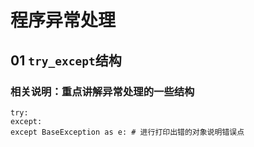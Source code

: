# 程序异常处理
## 01 `try_except`结构
### 相关说明：重点讲解异常处理的一些结构
    try:
    except:
    except BaseException as e: # 进行打印出错的对象说明错误点
